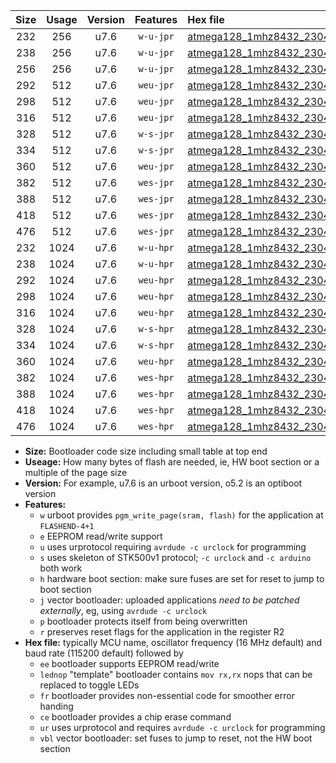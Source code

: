 |Size|Usage|Version|Features|Hex file|
|:-:|:-:|:-:|:-:|:--|
|232|256|u7.6|`w-u-jpr`|[atmega128_1mhz8432_230400bps_ur_vbl.hex](https://raw.githubusercontent.com/stefanrueger/urboot/main/atmega128_1mhz8432_230400bps_ur_vbl.hex)|
|238|256|u7.6|`w-u-jpr`|[atmega128_1mhz8432_230400bps_lednop_ur_vbl.hex](https://raw.githubusercontent.com/stefanrueger/urboot/main/atmega128_1mhz8432_230400bps_lednop_ur_vbl.hex)|
|256|256|u7.6|`w-u-jpr`|[atmega128_1mhz8432_230400bps_lednop_fr_ur_vbl.hex](https://raw.githubusercontent.com/stefanrueger/urboot/main/atmega128_1mhz8432_230400bps_lednop_fr_ur_vbl.hex)|
|292|512|u7.6|`weu-jpr`|[atmega128_1mhz8432_230400bps_ee_ur_vbl.hex](https://raw.githubusercontent.com/stefanrueger/urboot/main/atmega128_1mhz8432_230400bps_ee_ur_vbl.hex)|
|298|512|u7.6|`weu-jpr`|[atmega128_1mhz8432_230400bps_ee_lednop_ur_vbl.hex](https://raw.githubusercontent.com/stefanrueger/urboot/main/atmega128_1mhz8432_230400bps_ee_lednop_ur_vbl.hex)|
|316|512|u7.6|`weu-jpr`|[atmega128_1mhz8432_230400bps_ee_lednop_fr_ur_vbl.hex](https://raw.githubusercontent.com/stefanrueger/urboot/main/atmega128_1mhz8432_230400bps_ee_lednop_fr_ur_vbl.hex)|
|328|512|u7.6|`w-s-jpr`|[atmega128_1mhz8432_230400bps_vbl.hex](https://raw.githubusercontent.com/stefanrueger/urboot/main/atmega128_1mhz8432_230400bps_vbl.hex)|
|334|512|u7.6|`w-s-jpr`|[atmega128_1mhz8432_230400bps_lednop_vbl.hex](https://raw.githubusercontent.com/stefanrueger/urboot/main/atmega128_1mhz8432_230400bps_lednop_vbl.hex)|
|360|512|u7.6|`weu-jpr`|[atmega128_1mhz8432_230400bps_ee_lednop_fr_ce_ur_vbl.hex](https://raw.githubusercontent.com/stefanrueger/urboot/main/atmega128_1mhz8432_230400bps_ee_lednop_fr_ce_ur_vbl.hex)|
|382|512|u7.6|`wes-jpr`|[atmega128_1mhz8432_230400bps_ee_vbl.hex](https://raw.githubusercontent.com/stefanrueger/urboot/main/atmega128_1mhz8432_230400bps_ee_vbl.hex)|
|388|512|u7.6|`wes-jpr`|[atmega128_1mhz8432_230400bps_ee_lednop_vbl.hex](https://raw.githubusercontent.com/stefanrueger/urboot/main/atmega128_1mhz8432_230400bps_ee_lednop_vbl.hex)|
|418|512|u7.6|`wes-jpr`|[atmega128_1mhz8432_230400bps_ee_lednop_fr_vbl.hex](https://raw.githubusercontent.com/stefanrueger/urboot/main/atmega128_1mhz8432_230400bps_ee_lednop_fr_vbl.hex)|
|476|512|u7.6|`wes-jpr`|[atmega128_1mhz8432_230400bps_ee_lednop_fr_ce_vbl.hex](https://raw.githubusercontent.com/stefanrueger/urboot/main/atmega128_1mhz8432_230400bps_ee_lednop_fr_ce_vbl.hex)|
|232|1024|u7.6|`w-u-hpr`|[atmega128_1mhz8432_230400bps_ur.hex](https://raw.githubusercontent.com/stefanrueger/urboot/main/atmega128_1mhz8432_230400bps_ur.hex)|
|238|1024|u7.6|`w-u-hpr`|[atmega128_1mhz8432_230400bps_lednop_ur.hex](https://raw.githubusercontent.com/stefanrueger/urboot/main/atmega128_1mhz8432_230400bps_lednop_ur.hex)|
|292|1024|u7.6|`weu-hpr`|[atmega128_1mhz8432_230400bps_ee_ur.hex](https://raw.githubusercontent.com/stefanrueger/urboot/main/atmega128_1mhz8432_230400bps_ee_ur.hex)|
|298|1024|u7.6|`weu-hpr`|[atmega128_1mhz8432_230400bps_ee_lednop_ur.hex](https://raw.githubusercontent.com/stefanrueger/urboot/main/atmega128_1mhz8432_230400bps_ee_lednop_ur.hex)|
|316|1024|u7.6|`weu-hpr`|[atmega128_1mhz8432_230400bps_ee_lednop_fr_ur.hex](https://raw.githubusercontent.com/stefanrueger/urboot/main/atmega128_1mhz8432_230400bps_ee_lednop_fr_ur.hex)|
|328|1024|u7.6|`w-s-hpr`|[atmega128_1mhz8432_230400bps.hex](https://raw.githubusercontent.com/stefanrueger/urboot/main/atmega128_1mhz8432_230400bps.hex)|
|334|1024|u7.6|`w-s-hpr`|[atmega128_1mhz8432_230400bps_lednop.hex](https://raw.githubusercontent.com/stefanrueger/urboot/main/atmega128_1mhz8432_230400bps_lednop.hex)|
|360|1024|u7.6|`weu-hpr`|[atmega128_1mhz8432_230400bps_ee_lednop_fr_ce_ur.hex](https://raw.githubusercontent.com/stefanrueger/urboot/main/atmega128_1mhz8432_230400bps_ee_lednop_fr_ce_ur.hex)|
|382|1024|u7.6|`wes-hpr`|[atmega128_1mhz8432_230400bps_ee.hex](https://raw.githubusercontent.com/stefanrueger/urboot/main/atmega128_1mhz8432_230400bps_ee.hex)|
|388|1024|u7.6|`wes-hpr`|[atmega128_1mhz8432_230400bps_ee_lednop.hex](https://raw.githubusercontent.com/stefanrueger/urboot/main/atmega128_1mhz8432_230400bps_ee_lednop.hex)|
|418|1024|u7.6|`wes-hpr`|[atmega128_1mhz8432_230400bps_ee_lednop_fr.hex](https://raw.githubusercontent.com/stefanrueger/urboot/main/atmega128_1mhz8432_230400bps_ee_lednop_fr.hex)|
|476|1024|u7.6|`wes-hpr`|[atmega128_1mhz8432_230400bps_ee_lednop_fr_ce.hex](https://raw.githubusercontent.com/stefanrueger/urboot/main/atmega128_1mhz8432_230400bps_ee_lednop_fr_ce.hex)|

- **Size:** Bootloader code size including small table at top end
- **Useage:** How many bytes of flash are needed, ie, HW boot section or a multiple of the page size
- **Version:** For example, u7.6 is an urboot version, o5.2 is an optiboot version
- **Features:**
  + `w` urboot provides `pgm_write_page(sram, flash)` for the application at `FLASHEND-4+1`
  + `e` EEPROM read/write support
  + `u` uses urprotocol requiring `avrdude -c urclock` for programming
  + `s` uses skeleton of STK500v1 protocol; `-c urclock` and `-c arduino` both work
  + `h` hardware boot section: make sure fuses are set for reset to jump to boot section
  + `j` vector bootloader: uploaded applications *need to be patched externally*, eg, using `avrdude -c urclock`
  + `p` bootloader protects itself from being overwritten
  + `r` preserves reset flags for the application in the register R2
- **Hex file:** typically MCU name, oscillator frequency (16 MHz default) and baud rate (115200 default) followed by
  + `ee` bootloader supports EEPROM read/write
  + `lednop` "template" bootloader contains `mov rx,rx` nops that can be replaced to toggle LEDs
  + `fr` bootloader provides non-essential code for smoother error handing
  + `ce` bootloader provides a chip erase command
  + `ur` uses urprotocol and requires `avrdude -c urclock` for programming
  + `vbl` vector bootloader: set fuses to jump to reset, not the HW boot section
